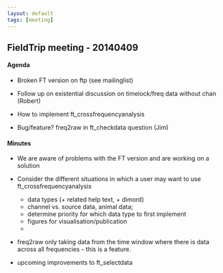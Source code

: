 ```yaml
---
layout: default
tags: [meeting]
---
```


## FieldTrip meeting - 20140409

#### Agenda

*  Broken FT version on ftp (see mailinglist)

*  Follow up on existential discussion on timelock/freq data without chan (Robert) 

*  How to implement ft_crossfrequencyanalysis 

*  Bug/feature? freq2raw in ft_checkdata question (Jim)

#### Minutes

*  We are aware of problems with the FT version and are working on a solution

*  Consider the different situations in which a user may want to use ft_crossfrequencyanalysis 
    * data types (+ related help text, + dimord)
    * channel vs. source data, animal data;
    * determine priority for which data type to first implement
    * figures for visualisation/publication
    * 

*  freq2raw only taking data from the time window where there is data across all frequencies - this is a feature.  

*  upcoming improvements to ft_selectdata
